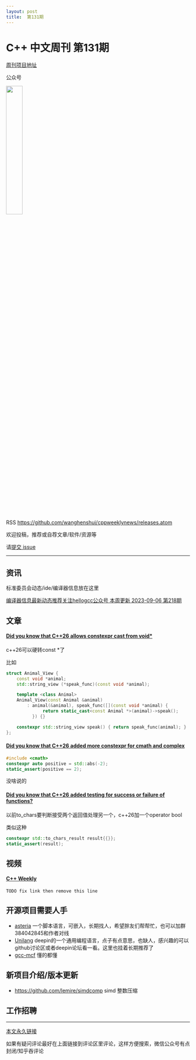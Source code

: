 ```yaml
---
layout: post
title:  第131期
---
```

# C++ 中文周刊 第131期


[周刊项目地址](https://github.com/wanghenshui/cppweeklynews)

公众号

<img src="https://wanghenshui.github.io/cppweeklynews/assets/code.png" alt=""  width="30%">



RSS https://github.com/wanghenshui/cppweeklynews/releases.atom

欢迎投稿，推荐或自荐文章/软件/资源等

请[提交 issue](https://github.com/wanghenshui/cppweeklynews/issues)


---

## 资讯

标准委员会动态/ide/编译器信息放在这里

[编译器信息最新动态推荐关注hellogcc公众号 本周更新  2023-09-06 第218期 ](https://mp.weixin.qq.com/s/CxkDMSIND4tn2Ad5LgT4mw)


## 文章

#### [Did you know that C++26 allows constexpr cast from void*](https://github.com/tip-of-the-week/cpp/blob/master/tips/345.md)

c++26可以硬转const *了

比如

```c++
struct Animal_View {
    const void *animal;
    std::string_view (*speak_func)(const void *animal);

    template <class Animal>
    Animal_View(const Animal &animal)
        : animal(&animal), speak_func([](const void *animal) {
              return static_cast<const Animal *>(animal)->speak();
          }) {}

    constexpr std::string_view speak() { return speak_func(animal); }
};
```

#### [Did you know that C++26 added more constexpr for cmath and complex](https://github.com/tip-of-the-week/cpp)


```cpp
#include <cmath>
constexpr auto positive = std::abs(-2);
static_assert(positive == 2);

```

没啥说的


#### [Did you know that C++26 added testing for success or failure of functions?](https://github.com/tip-of-the-week/cpp/blob/master/tips/346.md)

以前to_chars要判断接受两个返回值处理另一个，c++26加一个operator bool

类似这种

```cpp
constexpr std::to_chars_result result{{}};
static_assert(result);
```

## 视频

#### [C++ Weekly ](https://www.youtube.com/channel/UCxHAlbZQNFU2LgEtiqd2Maw)

`TODO fix link then remove this line`

## 开源项目需要人手

- [asteria](https://github.com/lhmouse/asteria) 一个脚本语言，可嵌入，长期找人，希望胖友们帮帮忙，也可以加群384042845和作者对线
- [Unilang](https://github.com/linuxdeepin/unilang) deepin的一个通用编程语言，点子有点意思，也缺人，感兴趣的可以github讨论区或者deepin论坛看一看。这里也挂着长期推荐了
- [gcc-mcf](https://gcc-mcf.lhmouse.com/) 懂的都懂


## 新项目介绍/版本更新

- https://github.com/lemire/simdcomp simd 整数压缩
## 工作招聘

---



[本文永久链接](https://wanghenshui.github.io/cppweeklynews/posts/131.html)

如果有疑问评论最好在上面链接到评论区里评论，这样方便搜索，微信公众号有点封闭/知乎吞评论

